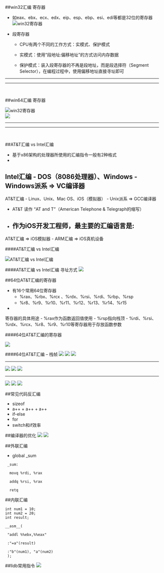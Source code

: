 ##win32汇编 寄存器

- 如eax、ebx、ecx、edx、eip、esp、ebp、esi、edi等都是32位的寄存器
![win32寄存器](/assets/001.png)

- 段寄存器
    - CPU有两个不同的工作方式：实模式、保护模式            
    - 实模式：使用“段地址:偏移地址”的方式访问内存数据
    - 保护模式：装入段寄存器的不再是段地址，而是段选择符（Segment Selector），在编程过程中，使用偏移地址直接寻址即可
    
***  
***   
<br>

    
##win64汇编 寄存器

![win32寄存器](/assets/002.png)
<br>
![](/assets/003.png)

***  
***   
<br>

    
##AT&T汇编 vs Intel汇编

- 基于x86架构的处理器所使用的汇编指令一般有2种格式
- Intel汇编
    - DOS（8086处理器）、Windows
    - Windows派系 => VC编译器
- AT&T汇编
    - Linux、Unix、Mac OS、iOS（模拟器）
    - Unix派系 => GCC编译器
- AT&T 读作 “AT and T”（American Telephone & Telegraph的缩写）
- 作为iOS开发工程师，最主要的汇编语言是:
    - AT&T汇编 => iOS模拟器
    - ARM汇编 => iOS真机设备
    
####AT&T汇编 vs Intel汇编

![AT&T汇编 vs Intel汇编](/assets/004.png)

####AT&T汇编 vs Intel汇编 寻址方式
![](/assets/005.png)

##64位AT&T汇编的寄存器

- 有16个常用64位寄存器
    - %rax、%rbx、%rcx 、%rdx、%rsi、%rdi、%rbp、%rsp
    - %r8、%r9、%r10、%r11、%r12、%r13、%r14、%r15
- 寄存器的具体用途
    - %rax作为函数返回值使用
    - %rsp指向栈顶
    - %rdi、%rsi、%rdx、%rcx、%r8、%r9、%r10等寄存器用于存放函数参数

####64位AT&T汇编的寄存器

![](/assets/006.png)

####64位AT&T汇编 – 栈帧
![](/assets/007.png)
![](/assets/008.png)
![](/assets/009.png)
***
![](/assets/010.png)
![](/assets/011.png)
![](/assets/012.png)
***
![](/assets/013.png)
![](/assets/014.png)
![](/assets/015.png)


##常见代码反汇编

- sizeof
- a++ + a++ + a++
- if-else
- for
- switch和if效率

##编译器的优化
![](/assets/016.png)
![](/assets/017.png)

##外联汇编

- global _sum
```
 _sum:  
  movq %rdi, %rax   
  addq %rsi, %rax  
  retq
  ```
  
 ##内联汇编
 ```
 int num1 = 10;
 int num2 = 20;
 int result;
 
 __asm__(   
  "addl %%ebx,%%eax"  
  :"=a"(result)    
  :"b"(num1), "a"(num2)
  );
 ```
 
 ##lldb常用指令
 ![](/assets/018.png)






















